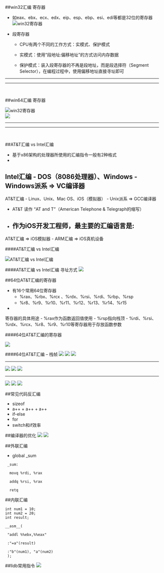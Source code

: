 ##win32汇编 寄存器

- 如eax、ebx、ecx、edx、eip、esp、ebp、esi、edi等都是32位的寄存器
![win32寄存器](/assets/001.png)

- 段寄存器
    - CPU有两个不同的工作方式：实模式、保护模式            
    - 实模式：使用“段地址:偏移地址”的方式访问内存数据
    - 保护模式：装入段寄存器的不再是段地址，而是段选择符（Segment Selector），在编程过程中，使用偏移地址直接寻址即可
    
***  
***   
<br>

    
##win64汇编 寄存器

![win32寄存器](/assets/002.png)
<br>
![](/assets/003.png)

***  
***   
<br>

    
##AT&T汇编 vs Intel汇编

- 基于x86架构的处理器所使用的汇编指令一般有2种格式
- Intel汇编
    - DOS（8086处理器）、Windows
    - Windows派系 => VC编译器
- AT&T汇编
    - Linux、Unix、Mac OS、iOS（模拟器）
    - Unix派系 => GCC编译器
- AT&T 读作 “AT and T”（American Telephone & Telegraph的缩写）
- 作为iOS开发工程师，最主要的汇编语言是:
    - AT&T汇编 => iOS模拟器
    - ARM汇编 => iOS真机设备
    
####AT&T汇编 vs Intel汇编

![AT&T汇编 vs Intel汇编](/assets/004.png)

####AT&T汇编 vs Intel汇编 寻址方式
![](/assets/005.png)

##64位AT&T汇编的寄存器

- 有16个常用64位寄存器
    - %rax、%rbx、%rcx 、%rdx、%rsi、%rdi、%rbp、%rsp
    - %r8、%r9、%r10、%r11、%r12、%r13、%r14、%r15
- 寄存器的具体用途
    - %rax作为函数返回值使用
    - %rsp指向栈顶
    - %rdi、%rsi、%rdx、%rcx、%r8、%r9、%r10等寄存器用于存放函数参数

####64位AT&T汇编的寄存器

![](/assets/006.png)

####64位AT&T汇编 – 栈帧
![](/assets/007.png)
![](/assets/008.png)
![](/assets/009.png)
***
![](/assets/010.png)
![](/assets/011.png)
![](/assets/012.png)
***
![](/assets/013.png)
![](/assets/014.png)
![](/assets/015.png)


##常见代码反汇编

- sizeof
- a++ + a++ + a++
- if-else
- for
- switch和if效率

##编译器的优化
![](/assets/016.png)
![](/assets/017.png)

##外联汇编

- global _sum
```
 _sum:  
  movq %rdi, %rax   
  addq %rsi, %rax  
  retq
  ```
  
 ##内联汇编
 ```
 int num1 = 10;
 int num2 = 20;
 int result;
 
 __asm__(   
  "addl %%ebx,%%eax"  
  :"=a"(result)    
  :"b"(num1), "a"(num2)
  );
 ```
 
 ##lldb常用指令
 ![](/assets/018.png)






















